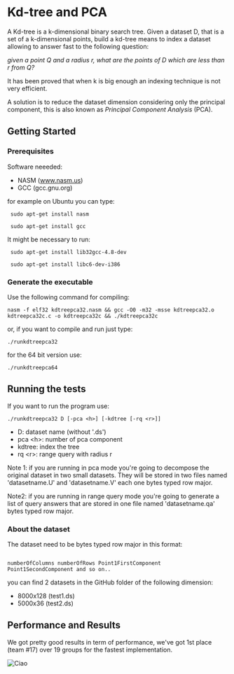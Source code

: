 # Kd-tree and PCA 

A Kd-tree is a k-dimensional binary search tree. Given a dataset D, that is a set of a k-dimensional points, build a kd-tree means to index a dataset allowing to answer fast to the following question: 

  *given a point Q and a radius r, what are the points of D which are less than r from Q?*


It has been proved that when k is big enough an indexing technique is not very efficient.

A solution is to reduce the dataset dimension considering only the principal component, this is also known as *Principal Component Analysis* (PCA).   


## Getting Started

  

### Prerequisites

  
Software neeeded: 

 - NASM (www.nasm.us)
 - GCC (gcc.gnu.org)

for example on Ubuntu you can type:
  
```
 sudo apt-get install nasm

 sudo apt-get install gcc
```

 It might be necessary to run: 

     sudo apt-get install lib32gcc-4.8-dev 
    
     sudo apt-get install libc6-dev-i386


### Generate the executable
  
 
 Use the following command for compiling: 

```
nasm -f elf32 kdtreepca32.nasm && gcc -O0 -m32 -msse kdtreepca32.o kdtreepca32c.c -o kdtreepca32c && ./kdtreepca32c
```

  
or, if you want to compile and run just type: 

  

```
./runkdtreepca32
```

for the 64 bit version use: 

```
./runkdtreepca64
```

## Running the tests

  

If you want to run the program use:

    ./runkdtreepca32 D [-pca <h>] [-kdtree [-rq <r>]]


 - D: dataset name (without '.ds')
 - pca <<h>h>: number of pca component 
 - kdtree: index the tree
 - rq <<r>r>: range query with radius r 
 
  
Note 1: if you are running in pca mode you're going to decompose the original dataset in two small datasets. They will be stored in two files named 'datasetname.U' and 'datasetname.V' each one bytes typed row major. 

Note2: if you are running in range query mode you're going to generate a list of query answers that are stored in one file named 'datasetname.qa' bytes typed row major. 


### About the dataset 

The dataset need to be bytes typed row major in this format: 
```

numberOfColumns numberOfRows Point1FirstComponent Point1SecondComponent and so on..

```

you can find 2 datasets in the GitHub folder of the following dimension: 

- 8000x128 (test1.ds)
- 5000x36 (test2.ds)




## Performance and Results

 We got pretty good results in term of performance, we've got 1st place (team #17) over 19 groups for the fastest implementation. 

![Ciao](https://imagizer.imageshack.com/img923/8595/wjp7Kt.png)

  


